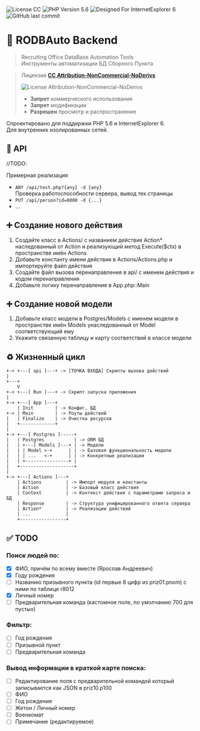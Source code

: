 ![License CC ](https://img.shields.io/badge/LICENSE-CC_BY_NC_ND-%23EF9421?style=flat-square&logo=php)
![PHP Version 5.6](https://img.shields.io/badge/PHP-5.6-%23777BB4?style=flat-square&logo=php)
![Designed For InternetExplorer 6](https://img.shields.io/badge/BROWSER-IE6-%230076D6?style=flat-square&logo=Internet-Explorer)
![GitHub last commit](https://img.shields.io/github/last-commit/jkulvichs-sandbox/rodbauto?style=flat-square)

# 🏢 RODBAuto Backend

> Recruiting Office DataBase Automation Tools  
> Инструменты автоматизации БД Сборного Пункта

> Лицензия **[СС Attribution-NonCommercial-NoDerivs](LICENSE)**
>
> ![License Attribution-NonCommercial-NoDerivs](https://licensebuttons.net/l/by-nc-nd/3.0/88x31.png)
> - **Запрет** коммерческого использования
> - **Запрет** модификации
> - **Разрешен** просмотр и распространение

Спроектировано для поддержки PHP 5.6 и InternetExplorer 6.  
Для внутренних изолированных сетей.

## 🔌 API

//TODO:

Примерная реализация

- `ANY /api/test.php?{any} -d {any}`  
  Проверка работоспособности сервера, вывод тех.страницы
- `PUT /api/person?id=0000 -d {...}`
- ...

## ➕ Создание нового действия

1. Создайте класс в Actions/ с названием действия Action*
   наследованный от Action и реализующий метод Execute($ctx)
   в пространстве имён Actions
2. Добавьте константу имени действия в Actions/Actions.php и импортируйте файл действия
3. Создайте файл вызова перенаправления в api/ с именем действия и кодом перенаправления
4. Добавьте логику перенаправления в App.php::Main

## ➕ Создание новой модели

1. Добавьте класс модели в Postgres/Models с именем модели в пространстве имён Models унаследованный от Model
   соответствующий ему
2. Укажите связанную таблицу и карту соответствий в классе модели

## ♻ Жизненный цикл

```
+-< +---[ api ]---+ -> [ТОЧКА ВХОДА] Скрипты вызова действий
|
+---+
    V
+-< +---[ Run ]---+ -> Скрипт запуска приложения
|
+-> +---[ App ]---+
    | Init        | -> Конфиг, БД
+-< | Main        | -> Роуты действий
|   | Finalize    | -> Очистка ресурсов
|   +-------------+
|     
+-> +---[ Postgres ]-----+
|   | Postgres           | -> ORM БД
|   | +---[ Models ]---+ | -> Модели
|   | | Model >-+      | | -> Базовая функциональность модели
|   | | ...   <-+      | | -> Конкретные реализации
|   | +----------------+ |
|   +--------------------+
|
+-> +---[ Actions ]---+
    | Actions         | -> Импорт модуля и константы
    | Action          | -> Базовый класс действия
    | Context         | -> Контекст действия с параметрами запроса и БД
    | Response        | -> Структура унифицированного ответа сервера
    | Action*         | -> Реализации действий
    | ...             |
    +-----------------+
```

## ✅ TODO

### Поиск людей по:

- [X] ФИО, причём по всему вместе (Ярослав Андреевич)
- [X] Году рождения
- [ ] Названию призывного пункта (id первые 8 цифр из priz01.pnom)
  с ними по таблице r8012
- [X] Личный номер
- [ ] Предварительная команда (кастомное поле, по умолчанию 700 для пустых)

### Фильтр:

- [ ] Год рождения
- [ ] Призывной пункт
- [ ] Предварительная команда

### Вывод информации в краткой карте поиска:

- [ ] Редактирование поля с предварительной командой который записывается как JSON в priz10.p100
- [ ] ФИО
- [ ] Год рождения
- [ ] Жетон / Личный номер
- [ ] Военкомат
- [ ] Примечание (редактируемое)
